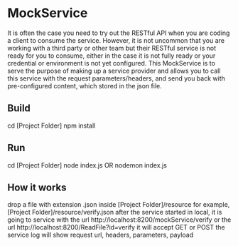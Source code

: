 # MockService
It is often the case you need to try out the RESTful API when you are coding a client to consume the service.  However, it is not uncommon that you are working with a third party or other team but their RESTful service is not ready for you to consume, either in the case it is not fully ready or your credential or environment is not yet configured.
This MockService is to serve the purpose of making up a service provider and allows you to call this service with the request parameters/headers, and send you back with pre-configured content, which stored in the json file.

## Build
cd [Project Folder]
npm install

## Run
cd [Project Folder]
node index.js
OR
nodemon index.js

## How it works
drop a file with extension .json inside [Project Folder]/resource
for example, [Project Folder]/resource/verify.json
after the service started in local, it is going to service with the url http://localhost:8200/mockService/verify
or the url http://localhost:8200/ReadFile?id=verify
it will accept GET or POST
the service log will show request url, headers, parameters, payload
